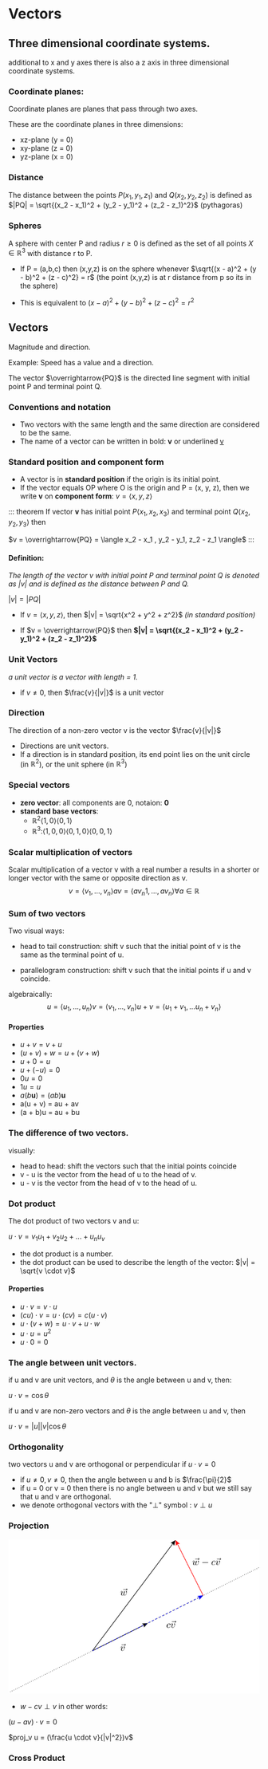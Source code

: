 # Vectors

## Three dimensional coordinate systems.
additional to x and y axes there is also a z axis in three dimensional coordinate systems.

### Coordinate planes:
Coordinate planes are planes that pass through two axes.

These are the coordinate planes in three dimensions:
+ xz-plane (y = 0)
+ xy-plane (z = 0)
+ yz-plane (x = 0)

### Distance
The distance between the points $P(x_1, y_1, z_1)$ and $Q(x_2, y_2, z_2)$
is defined as $|PQ| = \sqrt{(x_2 - x_1)^2 + (y_2 - y_1)^2 + (z_2 - z_1)^2}$ (pythagoras)

### Spheres
A sphere with center P and radius $r \ge 0$ is defined as the set of all points $X \in \mathbb{R}^3$ with distance r to P.

+ If P = (a,b,c) then (x,y,z) is on the sphere whenever $\sqrt{(x - a)^2 + (y - b)^2 + (z - c)^2} = r$ (the point (x,y,z) is at r distance from p so its in the sphere)

+ This is equivalent to $(x - a)^2 + (y - b)^2 + (z - c)^2 = r^2$

## Vectors
Magnitude and direction.

Example: Speed has a value and a direction.

The vector $\overrightarrow{PQ}$ is the directed line segment with initial point P and terminal point Q.

### Conventions and notation
+ Two vectors with the same length and the same direction are considered to be the same.
+ The name of a vector can be written in bold: **v** or underlined <ins>v</ins>

### Standard position and component form

+ A vector is in **standard position** if the origin is its initial point.
+ If the vector equals OP where O is the origin and P = (x, y, z), then we write **v** on **component form**:
$v = \langle x, y, z \rangle$

::: theorem
If vector **v** has initial point $P \langle x_1, x_2, x_3 \rangle$ and terminal point $Q \langle x_2, y_2, y_3 \rangle$ then

$v = \overrightarrow{PQ} = \langle x_2 - x_1 , y_2 - y_1, z_2 - z_1 \rangle$
:::

#### Definition:
*The length of the vector v with initial point P and terminal point Q is denoted as $|v|$ and is defined as the distance between P and Q.*

$|v| = |PQ|$

+ If $v = \langle x,y,z \rangle$, then $|v| = \sqrt{x^2 + y^2 + z^2}$ *(in standard position)*

+ If $v = \overrightarrow{PQ}$  then **$|v| = \sqrt{(x_2 - x_1)^2 + (y_2 - y_1)^2 + (z_2 - z_1)^2}$**

### Unit Vectors
*a unit vector is a vector with length = 1.*
+ if $v \neq 0$, then $\frac{v}{|v|}$ is a unit vector

### Direction
The direction of a non-zero vector v is the vector $\frac{v}{|v|}$

+ Directions are unit vectors.
+ If a direction is in standard position, its end point lies on the unit circle (in $\mathbb{R}^2$), or the unit sphere (in $\mathbb{R}^3$)

### Special vectors

+ **zero vector**: all components are 0, notaion: **0**
+ **standard base vectors**:
    + $\mathbb{R}^2 \langle 1,0 \rangle \langle 0,1 \rangle$
    + $\mathbb{R}^3 \text{:} \langle 1,0,0 \rangle \langle 0,1,0 \rangle \langle 0,0,1 \rangle$

### Scalar multiplication of vectors
Scalar multiplication of a vector v with a real number a results in a shorter or longer vector with the same or opposite direction as v.
$$v = \langle v_1, ... , v_n \rangle
av = \langle av_n1, ..., av_n\rangle \forall a \in \mathbb{R}$$

### Sum of two vectors
Two visual ways:
+ head to tail construction: shift v such that the initial point of v is the same as the terminal point of u.

+ parallelogram construction: shift v such that the initial points if u and v coincide.

algebraically:
$$u = \langle u_1, ... , u_n \rangle
v = \langle v_1, ... , v_n \rangle
u + v = \langle u_1 + v_1, ... u_n + v_n \rangle$$

#### Properties
+ $u + v = v + u$
+ $(u+v)+w = u+(v+w)$
+ $u+0 = u$
+ $u + (-u) = 0$
+ $0u = 0$
+ $1u = u$
+ $a(b\boldsymbol{u}) = (ab)\boldsymbol{u}$
+ a(u + v) = au + av
+ (a + b)u = au + bu

### The difference of two vectors.
visually:
+ head to head: shift the vectors such that the initial points coincide
+ v - u is the vector from the head of u to the head of v.
+ u - v is the vector from the head of v to the head of u.

### Dot product
The dot product of two vectors v and u:

$u \cdot v = v_1u_1 + v_2u_2 + ... + u_nu_v$

+ the dot product is a number.
+ the dot product can be used to describe the length of the vector: $|v| = \sqrt{v \cdot v}$

#### Properties
+ $u \cdot v = v \cdot u$
+ $(cu) \cdot v = u \cdot (cv) = c(u \cdot v)$
+ $u \cdot (v + w) = u \cdot v + u \cdot w$
+ $u \cdot u = u^2$
+ $u \cdot 0 = 0$

### The angle between unit vectors.
if u and v are unit vectors, and $\theta$ is the angle between u and v, then:

$u \cdot v = \cos{\theta}$

if u and v are non-zero vectors and $\theta$ is the angle between u and v, then

$u \cdot v = |u||v|\cos{\theta}$

### Orthogonality
two vectors u and v are orthogonal or perpendicular if $u \cdot v = 0$

+ if $u \neq 0, v \neq 0$, then the angle between u and b is $\frac{\pi}{2}$
+ if u = 0 or v = 0 then there is no angle between u and v but we still say that u and v are orthogonal.
+ we denote orthogonal vectors with the "$\perp$" symbol : $v \perp u$

### Projection

<img src="./vector_projection.svg">

+ $w - cv \perp v$ in other words:

$(u - av) \cdot v = 0$

$proj_v u = (\frac{u \cdot v}{|v|^2})v$

### Cross Product
